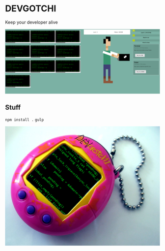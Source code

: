 # DEVGOTCHI

Keep your developer alive

![demo](https://raw.githubusercontent.com/fhacktory/devgotchi/master/assets/real-demo.png)

## Stuff

`npm install .`
`gulp`

![demo](https://raw.githubusercontent.com/fhacktory/devgotchi/master/assets/demo.png)

